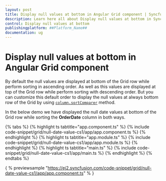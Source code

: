 ```yaml
---
layout: post
title: Display null values at bottom in Angular Grid component | Syncfusion
description: Learn here all about Display null values at bottom in Syncfusion ##Platform_Name## Grid component of Syncfusion Essential JS 2 and more.
control: Display null values at bottom 
publishingplatform: ##Platform_Name##
documentation: ug
---
```


# Display null values at bottom in Angular Grid component

By default the null values are displayed at bottom of the Grid row while perform sorting in ascending order. As well as this values are displayed at top of the Grid row while perform sorting with descending order. But you can customize this default order to display the null values at always bottom row of the Grid by using [`column.sortComparer`](../../api/grid/column/#sortcomparer) method.

In the below demo we have displayed the null date values at bottom of the Grid row while sorting the **OrderDate** column in both ways.

{% tabs %}
{% highlight ts tabtitle="app.component.ts" %}
{% include code-snippet/grid/null-date-value-cs1/app/app.component.ts %}
{% endhighlight %}
{% highlight ts tabtitle="app.module.ts" %}
{% include code-snippet/grid/null-date-value-cs1/app/app.module.ts %}
{% endhighlight %}
{% highlight ts tabtitle="main.ts" %}
{% include code-snippet/grid/null-date-value-cs1/app/main.ts %}
{% endhighlight %}
{% endtabs %}
  
{ % previewsample "https://ej2.syncfusion.com/code-snippet/grid/null-date-value-cs1/app/app.component.ts" % }